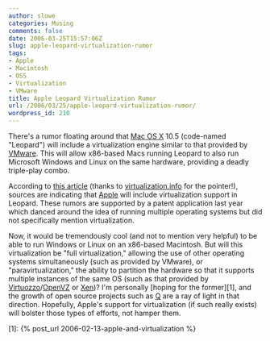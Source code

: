 ```yaml
---
author: slowe
categories: Musing
comments: false
date: 2006-03-25T15:57:06Z
slug: apple-leopard-virtualization-rumor
tags:
- Apple
- Macintosh
- OSS
- Virtualization
- VMware
title: Apple Leopard Virtualization Rumor
url: /2006/03/25/apple-leopard-virtualization-rumor/
wordpress_id: 210
---
```


There's a rumor floating around that [Mac OS X](http://www.apple.com/macosx/) 10.5 (code-named "Leopard") will include a virtualization engine similar to that provided by [VMware](http://www.vmware.com/). This will allow x86-based Macs running Leopard to also run Microsoft Windows and Linux on the same hardware, providing a deadly triple-play combo.

According to [this article](http://www.macosxrumors.com/articles/2006/03/23/leopard-to-include-vmware-like-virtualisation-software/) (thanks to [virtualization.info](http://virtualization.info/) for the pointer!), sources are indicating that [Apple](http://www.apple.com/) will include virtualization support in Leopard. These rumors are supported by a patent application last year which danced around the idea of running multiple operating systems but did not specifically mention virtualization.

Now, it would be tremendously cool (and not to mention very helpful) to be able to run Windows or Linux on an x86-based Macintosh. But will this virtualization be "full virtualization," allowing the use of other operating systems simultaneously (such as provided by VMware), or "paravirtualization," the ability to partition the hardware so that it supports multiple instances of the same OS (such as that provided by [Virtuozzo](http://www.swsoft.com/en/products/virtuozzo/)/[OpenVZ](http://www.openvz.org/) or [Xen](http://www.cl.cam.ac.uk/Research/SRG/netos/xen/))? I'm personally [hoping for the former][1], and the growth of open source projects such as [Q](http://www.kberg.ch/q/index.php) are a ray of light in that direction. Hopefully, Apple's support for virtualization (if such really exists) will bolster those types of efforts, not hamper them.

[1]: {% post_url 2006-02-13-apple-and-virtualization %}

